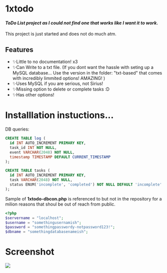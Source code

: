 # 1xtodo
#### _ToDo List project as I could not find one that works like I want it to work._

This project is just started and does not do much atm. 
## Features

- ✨Little to no documentation! x3
- ✨Can Write to a txt file. (If you dont want the hassle with seting up a MySQL database... Use the version in the folder: "txt-based" that comes with incredibly limmited options! AMAZING! )
- ✨Uses MySQL if you are serious, not Sirius!
- ✨Missing option to delete or complete tasks :D
- ✨Has other options!

# Installlation instuctions...
DB queries:
```sql
CREATE TABLE log (
  id INT AUTO_INCREMENT PRIMARY KEY,
  task_id INT NOT NULL,
  event VARCHAR(2048) NOT NULL,
  timestamp TIMESTAMP DEFAULT CURRENT_TIMESTAMP
);
```

```sql
CREATE TABLE tasks (
  id INT AUTO_INCREMENT PRIMARY KEY,
  task VARCHAR(2048) NOT NULL,
  status ENUM('incomplete', 'completed') NOT NULL DEFAULT 'incomplete'
);
```

Sample of **1xtodo-dbcon.php** is referenced to but not in the repository for a milion reasons that shoul be out of reach from public.
```php
<?php
$servername = "localhost";
$username = "somethingusernamish";
$password = "somethingpasswordy-notpassword123!";
$dbname = "somethingdatabasenameish";
```
# Screenshot
![](https://prod.1x.no/img/tasklistscreenshot202302061038.png)